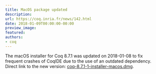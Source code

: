 ```yaml
---
title: MacOS package updated
description:
url: https://coq.inria.fr/news/142.html
date: 2018-01-09T00:00:00-00:00
preview_image:
featured:
authors:
- coq
---
```



<p>The macOS installer for Coq 8.7.1 was updated on 2018-01-08 to fix frequent crashes of CoqIDE due to the use of an outdated dependency. Direct link to the new version:
<a href="https://github.com/coq/coq/releases/download/V8.7.1/coq-8.7.1-1-installer-macos.dmg">
coq-8.7.1-1-installer-macos.dmg</a>.

 </p>

